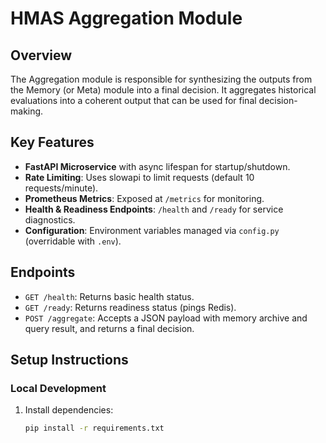 # HMAS Aggregation Module

## Overview
The Aggregation module is responsible for synthesizing the outputs from the Memory (or Meta) module into a final decision. It aggregates historical evaluations into a coherent output that can be used for final decision-making.

## Key Features
- **FastAPI Microservice** with async lifespan for startup/shutdown.
- **Rate Limiting**: Uses slowapi to limit requests (default 10 requests/minute).
- **Prometheus Metrics**: Exposed at `/metrics` for monitoring.
- **Health & Readiness Endpoints**: `/health` and `/ready` for service diagnostics.
- **Configuration**: Environment variables managed via `config.py` (overridable with `.env`).

## Endpoints
- `GET /health`: Returns basic health status.
- `GET /ready`: Returns readiness status (pings Redis).
- `POST /aggregate`: Accepts a JSON payload with memory archive and query result, and returns a final decision.

## Setup Instructions

### Local Development
1. Install dependencies:
   ```bash
   pip install -r requirements.txt
